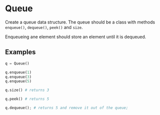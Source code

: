 # Queue

Create a queue data structure. The queue should be a class with methods ```enqueue()```, ```dequeue()```, ```peek()``` and ```size```.

Enqueueing ane element should store an element until it is dequeued.

## Examples
```python
q = Queue()

q.enqueue(1)
q.enqueue(3)
q.enqueue(5)

q.size() # returns 3

q.peek() # returns 5

q.dequeue(); # returns 5 and remove it out of the queue;
```